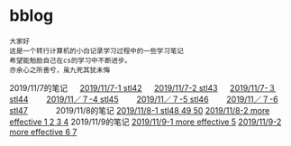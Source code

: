 # bblog
    大家好 
    这是一个转行计算机的小白记录学习过程中的一些学习笔记
    希望能勉励自己在cs的学习中不断进步。
    亦余心之所善兮，虽九死其犹未悔
2019/11/7的笔记
　 [2019/11/7-1 stl42](https://github.com/952362235/bblog/commit/6052582d120b38e75b41d7bfa3373d3e0e52910f)
　 [2019/11/7-2 stl43](https://github.com/952362235/bblog/blob/master/2019.11.7%20-2)
　 [2019/11/7-３ stl44](https://github.com/952362235/bblog/blob/master/2019.11.7%20-3)
　　[2019/11／７-4 stl45](https://github.com/952362235/bblog/blob/master/%EF%BC%92%EF%BC%90%EF%BC%91%EF%BC%99%EF%BC%8F%EF%BC%91%EF%BC%91%EF%BC%8F%EF%BC%97%EF%BC%8D%EF%BC%94)
　　[2019/11／７-5 stl46](https://github.com/952362235/bblog/blob/master/2019/11/7-5)
　　[2019/11／７-6 stl47](https://github.com/952362235/bblog/blob/master/2019/11/%EF%BC%97%EF%BC%8D%EF%BC%96)
　　　  2019/11/8的笔记  [2019/11/8-1 stl48 49 50](https://github.com/952362235/bblog/blob/master/2019/11/8-1)
         [2019/11/8-2 more effective 1 2 3 4](https://github.com/952362235/bblog/blob/master/2019/11/8-2)
        2019/11/9的笔记 [2019/11/9-1 more effective 5](https://github.com/952362235/bblog/blob/master/2019/11/9-1)
[2019/11/9-2 more effective 6 7](https://github.com/952362235/bblog/blob/master/2019/11/9-2)
